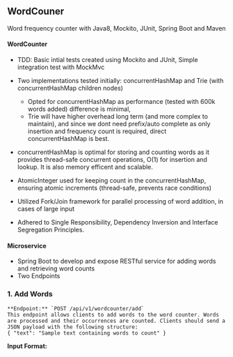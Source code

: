 ## WordCouner

 Word frequency counter with Java8, Mockito, JUnit, Spring Boot and Maven

<h4>WordCounter</h4>

 * TDD: Basic intial tests created using Mockito and JUnit, Simple integration test with MockMvc
 * Two implementations tested initially: concurrentHashMap and Trie (with concurrentHashMap children nodes)
    * Opted for concurrentHashMap as performance (tested with 600k words added) difference is minimal, 
    * Trie will have higher overhead long term (and more complex to maintain), and since we dont need prefix/auto complete as only insertion and frequency count is required, direct concurrentHashMap is best.

 * concurrentHashMap is optimal for storing and counting words as it provides thread-safe concurrent operations, O(1) for insertion and lookup. It is also memory efficent and scalable.
 * AtomicInteger used for keeping count in the concurrentHashMap, ensuring atomic increments (thread-safe, prevents race conditions)
 * Utilized Fork/Join framework for parallel processing of word addition, in cases of large input
 * Adhered to Single Responsibility, Dependency Inversion and Interface Segregation Principles.

<h4>Microservice</h4>

* Spring Boot to develop and expose RESTful service for adding words and retrieving word counts
* Two Endpoints
### 1. Add Words
    **Endpoint:** `POST /api/v1/wordcounter/add`
    This endpoint allows clients to add words to the word counter. Words are processed and their occurrences are counted. Clients should send a JSON payload with the following structure:
    { "text": "Sample text containing words to count" }

**Input Format:**





 
